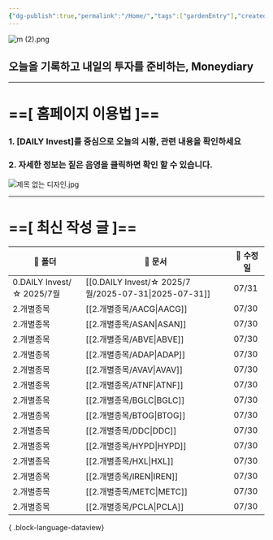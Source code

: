```yaml
---
{"dg-publish":true,"permalink":"/Home/","tags":["gardenEntry"],"created":"2025-06-09T13:40:49.286+09:00","updated":"2025-07-10T17:49:28.868+09:00"}
---
```


![m (2).png](/img/user/attachments/m%20(2).png)
## 오늘을 기록하고 내일의 투자를 준비하는, Moneydiary

------

# ==[ 홈페이지 이용법 ]==  

### 1. [DAILY Invest]를 중심으로 오늘의 시황, 관련 내용을 확인하세요

### 2. 자세한 정보는 짙은 음영을 클릭하면 확인 할 수 있습니다.

![제목 없는 디자인.jpg](/img/user/attachments/%EC%A0%9C%EB%AA%A9%20%EC%97%86%EB%8A%94%20%EB%94%94%EC%9E%90%EC%9D%B8.jpg)

----

# ==[ 최신 작성 글 ]==

| 📁 폴더                    | 📄 문서                                                  | 📅 수정일 |
| ------------------------ | ------------------------------------------------------ | ------ |
| 0.DAILY Invest/☆ 2025/7월 | [[0.DAILY Invest/☆ 2025/7월/2025-07-31\|2025-07-31]] | 07/31  |
| 2.개별종목                   | [[2.개별종목/AACG\|AACG]]                               | 07/30  |
| 2.개별종목                   | [[2.개별종목/ASAN\|ASAN]]                               | 07/30  |
| 2.개별종목                   | [[2.개별종목/ABVE\|ABVE]]                               | 07/30  |
| 2.개별종목                   | [[2.개별종목/ADAP\|ADAP]]                               | 07/30  |
| 2.개별종목                   | [[2.개별종목/AVAV\|AVAV]]                               | 07/30  |
| 2.개별종목                   | [[2.개별종목/ATNF\|ATNF]]                               | 07/30  |
| 2.개별종목                   | [[2.개별종목/BGLC\|BGLC]]                               | 07/30  |
| 2.개별종목                   | [[2.개별종목/BTOG\|BTOG]]                               | 07/30  |
| 2.개별종목                   | [[2.개별종목/DDC\|DDC]]                                 | 07/30  |
| 2.개별종목                   | [[2.개별종목/HYPD\|HYPD]]                               | 07/30  |
| 2.개별종목                   | [[2.개별종목/HXL\|HXL]]                                 | 07/30  |
| 2.개별종목                   | [[2.개별종목/IREN\|IREN]]                               | 07/30  |
| 2.개별종목                   | [[2.개별종목/METC\|METC]]                               | 07/30  |
| 2.개별종목                   | [[2.개별종목/PCLA\|PCLA]]                               | 07/30  |

{ .block-language-dataview}

